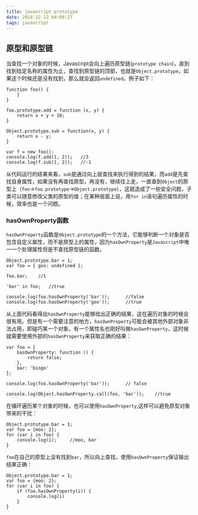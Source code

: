 ```yaml
---
title: javascript prototype
date: 2018-12-12 04:09:27
tags: javascript
---
```


## 原型和原型链

当查找一个对象的时候，Javascript会向上遍历原型链(`prototype chain`)，直到找到给定名称的属性为止，查找到原型链的顶部，也就是`Object.prototype`，如果这个时候还是没有找到，那么就会返回`undefined`。例子如下：
```
function foo() {
    }
}

foo.prototype.add = function (x, y) {
    return x + y + 10;
}

Object.prototype.sub = function(x, y) {
    return x - y;
}

var f = new foo();
console.log(f.add(1, 2));   //3
console.log(f.sub(1, 2));   //-1
```
从代码运行的结果来看，`sub`是通过向上层查找来执行得到的结果，而`add`是先查找自身属性，如果没有再查找原型，再没有，继续往上走，一直查到`Object`的原型上（`foo`->`foo.prototype`->`Object.prototype`），这就造成了一些安全问题，子类可以随意修改父类的原型的值；在某种层面上说，用`for in`语句遍历属性的时候，效率也是一个问题。

### hasOwnProperty函数
`hasOwnProperty`函数是`Object.prototype`的一个方法，它能够判断一个对象是否包含自定义属性，而不是原型上的属性，因为`hasOwnProperty`是`Javascript`中唯一一个处理属性但是不查找原型链的函数。
```
Object.prototype.bar = 1;
var foo = { goo: undefined };

foo.bar;    //1

'bar' in foo;   //true

console.log(foo.hasOwnProperty('bar'));      //false
console.log(foo.hasOwnProperty('goo'));      //true
```
从上面代码看得出`hasOwnProperty`能够给出正确的结果，这在遍历对象的时候会很有用。但是有一个需要注意的地方，`hasOwnProperty`可能会被其他外部对象非法占用，即碰巧某一个对象，有一个属性名也刚好叫做`hasOwnProperty`，这时候就需要使用外部的`hasOwnProperty`来获取正确的结果：
```
var foo = {
    hasOwnProperty: function () {
        return false;
    },
    bar: 'bingo'
};

console.log(foo.hasOwnProperty('bar'));      // false

console.log(Object.hasOwnProperty.call(foo, 'bar'));    //true
```

在循环遍历某个对象的时候，也可以使用`hasOwnProperty`,这样可以避免原型对象带来的干扰：
```
Object.prototype.bar = 1;
var foo = {moo: 2};
for (var i in foo) {
    console.log(i);     //moo, bar
}
```
`foo`在自己的原型上没有找到`bar`，所以向上查找，使用`hasOwnProperty`保证输出结果正确：
```
Object.prototype.bar = 1;
var foo = {moo: 2};
for (var i in foo) {
    if (foo.hasOwnProperty(i)) {
        console.log(i)
    }
}
```